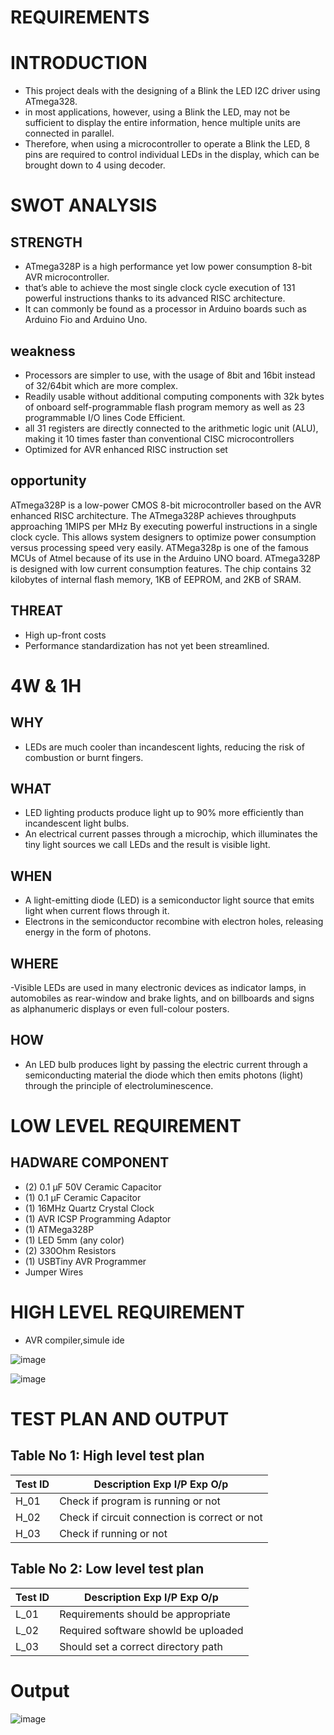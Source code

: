 # REQUIREMENTS 


# INTRODUCTION 
- This project deals with the designing of a Blink the LED I2C driver using ATmega328.
- in most applications, however, using a Blink the LED, may not be sufficient to display the entire information, hence multiple units are connected in parallel.
- Therefore, when using a microcontroller to operate a Blink the LED, 8 pins are required to control individual LEDs in the display, which can be brought down to 4 using decoder.

# SWOT ANALYSIS 

## STRENGTH 
-  ATmega328P is a high performance yet low power consumption 8-bit AVR microcontroller.
-  that’s able to achieve the most single clock cycle execution of 131 powerful instructions thanks to its advanced RISC architecture.
-  It can commonly be found as a processor in Arduino boards such as Arduino Fio and Arduino Uno.

## weakness 
- Processors are simpler to use, with the usage of 8bit and 16bit instead of 32/64bit which are more complex.
- Readily usable without additional computing components with 32k bytes of onboard self-programmable flash program memory as well as 23 programmable I/O lines Code Efficient.
-  all 31 registers are directly connected to the arithmetic logic unit (ALU), making it 10 times faster than conventional CISC microcontrollers
- Optimized for AVR enhanced RISC instruction set

## opportunity 
ATmega328P is a low-power CMOS 8-bit microcontroller based on the AVR enhanced RISC architecture. The ATmega328P achieves throughputs approaching 1MIPS per MHz By executing powerful instructions in a single clock cycle. This allows system designers to optimize power consumption versus processing speed very easily. ATMega328p is one of the famous MCUs of Atmel because of its use in the Arduino UNO board. ATmega328P is designed with low current consumption features. The chip contains 32 kilobytes of internal flash memory, 1KB of EEPROM, and 2KB of SRAM.

## THREAT 
- High up-front costs
- Performance standardization has not yet been streamlined.


# 4W & 1H 

## WHY 
- LEDs are much cooler than incandescent lights, reducing the risk of combustion or burnt fingers.

## WHAT 
- LED lighting products produce light up to 90% more efficiently than incandescent light bulbs.
- An electrical current passes through a microchip, which illuminates the tiny light sources we call LEDs and the result is visible light.

## WHEN 
- A light-emitting diode (LED) is a semiconductor light source that emits light when current flows through it. 
- Electrons in the semiconductor recombine with electron holes, releasing energy in the form of photons.

## WHERE
-Visible LEDs are used in many electronic devices as indicator lamps, in automobiles as rear-window and brake lights, and on billboards and signs as alphanumeric displays or even full-colour posters.

## HOW 
- An LED bulb produces light by passing the electric current through a semiconducting material the diode which then emits photons (light) through the principle of electroluminescence.


# LOW LEVEL REQUIREMENT

## HADWARE COMPONENT
- (2) 0.1 µF 50V Ceramic Capacitor
- (1) 0.1 µF Ceramic Capacitor
- (1) 16MHz Quartz Crystal Clock
- (1) AVR ICSP Programming Adaptor
- (1) ATMega328P
- (1) LED 5mm (any color)
- (2) 330Ohm Resistors
- (1) USBTiny AVR Programmer
- Jumper Wires

# HIGH LEVEL REQUIREMENT
- AVR compiler,simule ide

![image](https://user-images.githubusercontent.com/92425950/144354299-3864c483-8cd8-4754-84f9-5aa32018b475.png)

![image](https://user-images.githubusercontent.com/92425950/144354495-761d766e-9c40-4b1d-82dc-5b46efe05fef.png)

# TEST PLAN AND OUTPUT #


## Table No 1: High level test plan

| Test ID |	Description	Exp I/P	Exp O/p |
|------- |  --------------------------- |
| H_01 | Check if program is running or not |
| H_02 | Check if circuit connection is correct or not |
| H_03 | Check if running or not |

## Table No 2: Low level test plan

| Test ID |	Description	Exp I/P	Exp O/p |
|------- | ---------------------------- |
| L_01 | Requirements should be appropriate |
| L_02 | Required software showld be uploaded |
| L_03 | Should set a correct directory path |

# Output

![image](https://user-images.githubusercontent.com/92425950/144354583-09aa21a2-303a-47ac-aa35-743bc851422c.png)



